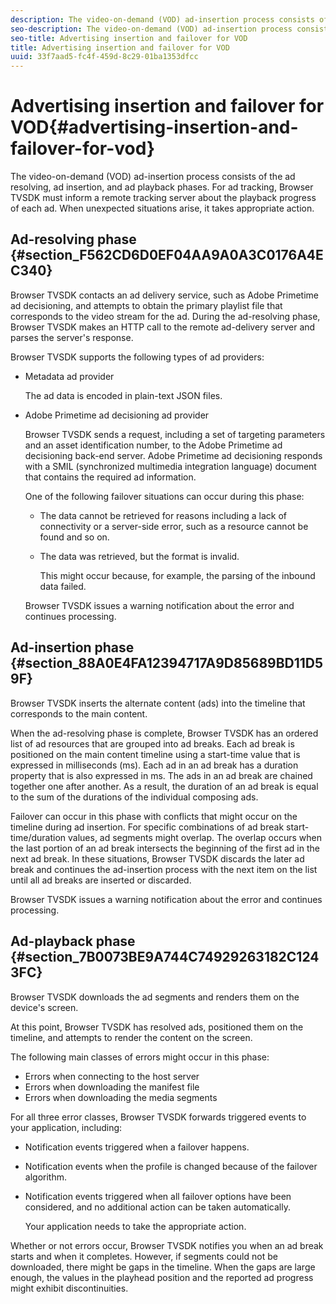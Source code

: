 ```yaml
---
description: The video-on-demand (VOD) ad-insertion process consists of the ad resolving, ad insertion, and ad playback phases. For ad tracking, Browser TVSDK must inform a remote tracking server about the playback progress of each ad. When unexpected situations arise, it takes appropriate action.
seo-description: The video-on-demand (VOD) ad-insertion process consists of the ad resolving, ad insertion, and ad playback phases. For ad tracking, Browser TVSDK must inform a remote tracking server about the playback progress of each ad. When unexpected situations arise, it takes appropriate action.
seo-title: Advertising insertion and failover for VOD
title: Advertising insertion and failover for VOD
uuid: 33f7aad5-fc4f-459d-8c29-01ba1353dfcc
---
```


# Advertising insertion and failover for VOD{#advertising-insertion-and-failover-for-vod}

The video-on-demand (VOD) ad-insertion process consists of the ad resolving, ad insertion, and ad playback phases. For ad tracking, Browser TVSDK must inform a remote tracking server about the playback progress of each ad. When unexpected situations arise, it takes appropriate action.

## Ad-resolving phase {#section_F562CD6D0EF04AA9A0A3C0176A4EC340}

Browser TVSDK contacts an ad delivery service, such as Adobe Primetime ad decisioning, and attempts to obtain the primary playlist file that corresponds to the video stream for the ad. During the ad-resolving phase, Browser TVSDK makes an HTTP call to the remote ad-delivery server and parses the server's response.

Browser TVSDK supports the following types of ad providers:

* Metadata ad provider

  The ad data is encoded in plain-text JSON files. 
* Adobe Primetime ad decisioning ad provider

  Browser TVSDK sends a request, including a set of targeting parameters and an asset identification number, to the Adobe Primetime ad decisioning back-end server. Adobe Primetime ad decisioning responds with a SMIL (synchronized multimedia integration language) document that contains the required ad information.

  One of the following failover situations can occur during this phase:

    * The data cannot be retrieved for reasons including a lack of connectivity or a server-side error, such as a resource cannot be found and so on. 
    * The data was retrieved, but the format is invalid.

      This might occur because, for example, the parsing of the inbound data failed.

  Browser TVSDK issues a warning notification about the error and continues processing.

## Ad-insertion phase {#section_88A0E4FA12394717A9D85689BD11D59F}

Browser TVSDK inserts the alternate content (ads) into the timeline that corresponds to the main content.

When the ad-resolving phase is complete, Browser TVSDK has an ordered list of ad resources that are grouped into ad breaks. Each ad break is positioned on the main content timeline using a start-time value that is expressed in milliseconds (ms). Each ad in an ad break has a duration property that is also expressed in ms. The ads in an ad break are chained together one after another. As a result, the duration of an ad break is equal to the sum of the durations of the individual composing ads.

Failover can occur in this phase with conflicts that might occur on the timeline during ad insertion. For specific combinations of ad break start-time/duration values, ad segments might overlap. The overlap occurs when the last portion of an ad break intersects the beginning of the first ad in the next ad break. In these situations, Browser TVSDK discards the later ad break and continues the ad-insertion process with the next item on the list until all ad breaks are inserted or discarded.

Browser TVSDK issues a warning notification about the error and continues processing.

## Ad-playback phase {#section_7B0073BE9A744C74929263182C1243FC}

Browser TVSDK downloads the ad segments and renders them on the device's screen.

At this point, Browser TVSDK has resolved ads, positioned them on the timeline, and attempts to render the content on the screen.

The following main classes of errors might occur in this phase:

* Errors when connecting to the host server 
* Errors when downloading the manifest file 
* Errors when downloading the media segments

For all three error classes, Browser TVSDK forwards triggered events to your application, including:

* Notification events triggered when a failover happens. 
* Notification events when the profile is changed because of the failover algorithm. 
* Notification events triggered when all failover options have been considered, and no additional action can be taken automatically.

  Your application needs to take the appropriate action.

Whether or not errors occur, Browser TVSDK notifies you when an ad break starts and when it completes. However, if segments could not be downloaded, there might be gaps in the timeline. When the gaps are large enough, the values in the playhead position and the reported ad progress might exhibit discontinuities. 
